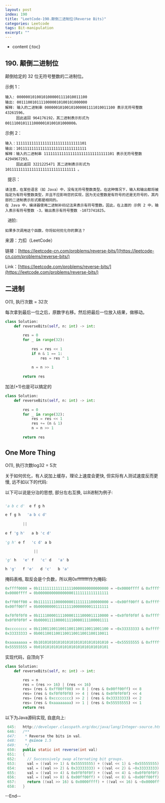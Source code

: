 ```yaml
---
layout: post
index: 190
title: "LeetCode-190.颠倒二进制位(Reverse Bits)"
categories: Leetcode
tags: Bit-manipulation
excerpt: ""
---
```


* content
{:toc}

## 190. 颠倒二进制位

颠倒给定的 32 位无符号整数的二进制位。

示例 1：

```
输入: 00000010100101000001111010011100
输出: 00111001011110000010100101000000
解释: 输入的二进制串 00000010100101000001111010011100 表示无符号整数 43261596，
     因此返回 964176192，其二进制表示形式为 00111001011110000010100101000000。
```

示例 2：

```
输入：11111111111111111111111111111101
输出：10111111111111111111111111111111
解释：输入的二进制串 11111111111111111111111111111101 表示无符号整数 4294967293，
     因此返回 3221225471 其二进制表示形式为 10111111111111111111111111111111 。
```
 
提示：

```
请注意，在某些语言（如 Java）中，没有无符号整数类型。在这种情况下，输入和输出都将被指定为有符号整数类型，并且不应影响您的实现，因为无论整数是有符号的还是无符号的，其内部的二进制表示形式都是相同的。
在 Java 中，编译器使用二进制补码记法来表示有符号整数。因此，在上面的 示例 2 中，输入表示有符号整数 -3，输出表示有符号整数 -1073741825。
```
 
进阶:

```
如果多次调用这个函数，你将如何优化你的算法？
```

来源：力扣（LeetCode）

链接：[https://leetcode-cn.com/problems/reverse-bits/](https://leetcode-cn.com/problems/reverse-bits/)

Link：[https://leetcode.com/problems/reverse-bits/](https://leetcode.com/problems/reverse-bits/)

## 二进制

O(1), 执行次数 = 32次

每次拿到最后一位之后，原数字右移。然后把最后一位放入结果，做移动。

```python
class Solution:
    def reverseBits(self, n: int) -> int:
        
        res = 0
        for _ in range(32):
            
            res = res << 1
            if n & 1 == 1:
                res = res ^ 1
            
            n = n >> 1
            
        return res
```

加法(+1)也是可以搞定的

```python
class Solution:
    def reverseBits(self, n: int) -> int:
        
        res = 0
        for _ in range(32):
            res = res << 1
            res += (n & 1)
            n = n >> 1
            
        return res
```

## One More Thing

O(1), 执行次数log32 = 5次

关于如何优化，有人说加上缓存，理论上速度会更快, 但实际有人测试速度反而更慢, 远不如以下的代码:

以下可以说是分治的思想, 部分左右互换, 以8进制为例子:

```python

'a b c d'  e f g h

e f g h   'a b c d'
      
        ||
          
e f 'g h'   a b 'c d'
   
'g h' e f   'c d' a b

             ||

'g' h   'e' f   'c' d   'a' b

h 'g'   f 'e'   d 'c'   b 'a'
```

掩码表格, 取反会是个负数，所以用0xffffffff作为掩码:

```python
0xffff0000 = 0b11111111111111110000000000000000 = ~0x0000ffff & 0xffffffff
0x0000ffff = 0b00000000000000001111111111111111

0xff00ff00 = 0b11111111000000001111111100000000 = ~0x00ff00ff & 0xffffffff
0x00ff00ff = 0b00000000111111110000000011111111

0xf0f0f0f0 = 0b11110000111100001111000011110000 = ~0x0f0f0f0f & 0xffffffff
0x0f0f0f0f = 0b00001111000011110000111100001111

0xcccccccc = 0b11001100110011001100110011001100 = ~0x33333333 & 0xffffffff
0x33333333 = 0b00110011001100110011001100110011

0xaaaaaaaa = 0b10101010101010101010101010101010 = ~0x55555555 & 0xffffffff
0x55555555 = 0b01010101010101010101010101010101
```

实现代码，自顶向下

```python
class Solution:
    def reverseBits(self, n: int) -> int:

        res = n
        res = (res >> 16) | (res << 16)
        res= (res & 0xff00ff00) >> 8 | (res & 0x00ff00ff) << 8
        res= (res & 0xf0f0f0f0) >> 4 | (res & 0x0f0f0f0f) << 4
        res= (res & 0xcccccccc) >> 2 | (res & 0x33333333) << 2
        res= (res & 0xaaaaaaaa) >> 1 | (res & 0x55555555) << 1
        return res
```

以下为Java源码实现, 自底向上:

```java
 645:   http://developer.classpath.org/doc/java/lang/Integer-source.html
 646:   /**
 647:    * Reverse the bits in val.
 648:    * @since 1.5
 649:    */
 650:   public static int reverse(int val)
 651:   {
 652:     // Successively swap alternating bit groups.
 653:     val = ((val >> 1) & 0x55555555) + ((val << 1) & ~0x55555555);
 654:     val = ((val >> 2) & 0x33333333) + ((val << 2) & ~0x33333333);
 655:     val = ((val >> 4) & 0x0f0f0f0f) + ((val << 4) & ~0x0f0f0f0f);
 656:     val = ((val >> 8) & 0x00ff00ff) + ((val << 8) & ~0x00ff00ff);
 657:     return ((val >> 16) & 0x0000ffff) + ((val << 16) & ~0x0000ffff);
 658:   }
```

--End--


